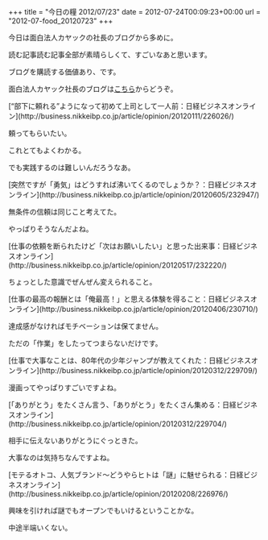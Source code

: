 +++
title = "今日の糧 2012/07/23"
date = 2012-07-24T00:09:23+00:00
url = "2012-07-food_20120723"
+++

今日は面白法人カヤックの社長のブログから多めに。

読む記事読む記事全部が素晴らしくて、すごいなあと思います。

ブログを購読する価値あり、です。

面白法人カヤック社長のブログは[こちら](http://business.nikkeibp.co.jp/article/opinion/20111227/225722/)からどうぞ。 <section> 

<div>
  [“部下に頼れる”ようになって初めて上司として一人前：日経ビジネスオンライン](http://business.nikkeibp.co.jp/article/opinion/20120111/226026/)
</div>

頼ってもらいたい。

これとてもよくわかる。

でも実践するのは難しいんだろうなあ。 </section> <section> 

<div>
  [突然ですが「勇気」はどうすれば沸いてくるのでしょうか？：日経ビジネスオンライン](http://business.nikkeibp.co.jp/article/opinion/20120605/232947/)
</div>

無条件の信頼は同じこと考えてた。

やっぱりそうなんだよね。 </section> <section> 

<div>
  [仕事の依頼を断られたけど「次はお願いしたい」と思った出来事：日経ビジネスオンライン](http://business.nikkeibp.co.jp/article/opinion/20120517/232220/)
</div>

ちょっとした意識でぜんぜん変えられること。 </section> <section> 

<div>
  [仕事の最高の報酬とは「俺最高！」と思える体験を得ること：日経ビジネスオンライン](http://business.nikkeibp.co.jp/article/opinion/20120406/230710/)
</div>

達成感がなければモチベーションは保てません。

ただの「作業」をしたってつまらないだけです。 </section> <section> 

<div>
  [仕事で大事なことは、80年代の少年ジャンプが教えてくれた：日経ビジネスオンライン](http://business.nikkeibp.co.jp/article/opinion/20120312/229709/)
</div>

漫画ってやっぱりすごいですよね。 </section> <section> 

<div>
  [「ありがとう」をたくさん言う、「ありがとう」をたくさん集める：日経ビジネスオンライン](http://business.nikkeibp.co.jp/article/opinion/20120312/229704/)
</div>

相手に伝えないありがとうにぐっときた。

大事なのは気持ちなんですよね。 </section> <section> 

<div>
  [モテるオトコ、人気ブランド～どうやらヒトは「謎」に魅せられる：日経ビジネスオンライン](http://business.nikkeibp.co.jp/article/opinion/20120208/226976/)
</div>

興味を引ければ謎でもオープンでもいけるということかな。

中途半端いくない。 </section>